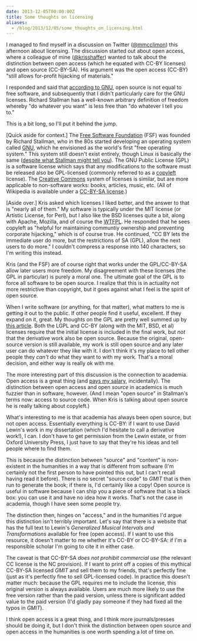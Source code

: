 ```yaml
---
date: 2013-12-05T00:00:00Z
title: Some thoughts on licensing
aliases:
  - /blog/2013/12/05/some_thoughts_on_licensing.html
---
```


I managed to find myself in a discussion on Twitter
([@mmcclimon](//twitter.com/mmcclimon)) this afternoon about
licensing. The discussion started out about open access, where a colleague of
mine ([@krisshaffer](//twitter.com/krisshaffer)) wanted to talk about the
distinction between open access (which he equated with CC-BY licenses) and
open source (CC-BY-SA). His argument was the open access (CC-BY) "still
allows for-profit hijacking of materials."

I responded and said that [according to
GNU](http://www.gnu.org/philosophy/free-software-for-freedom.html), open
source is not equal to free software, and subsequently that I didn't
particularly care for the GNU licenses. Richard Stallman has a well-known
arbitrary definition of freedom whereby "do whatever you want" is less free
than "do whatever I tell you to."

This is a bit long, so I'll put it behind the jump.

<!--more-->

[Quick aside for context.] The [Free Software Foundation](http://www.fsf.org/)
(FSF) was founded by Richard Stallman, who in the 80s started developing an
operating system called [GNU](http://en.wikipedia.org/wiki/GNU_Project), which
he envisioned as the world's first "free operating system." This system still
doesn't exist entirely, though Linux is basically the same ([despite what
Stallman might tell you](https://www.gnu.org/gnu/linux-and-gnu.html)). The GNU
Public License (GPL) is a software license which says that any modifications
to the software must be released also be GPL-licensed (commonly referred to as
a [copyleft](http://en.wikipedia.org/wiki/Copyleft) license). The [Creative
Commons](http://us.creativecommons.org/) system of licenses is similar, but
are more applicable to non-software works: books, articles, music, etc. (All
of Wikipedia is available under a [CC-BY-SA
license](http://en.wikipedia.org/wiki/Wikipedia:Copyrights).)

[Aside over.] Kris asked which licenses I liked better, and the answer to that
is "nearly all of them." My software is typically under the MIT license (or
Artistic License, for Perl), but I also like the BSD licenses quite a bit,
along with Apache, Mozilla, and of course the [WTFPL](http://wtfpl.net). He
responded that he sees copyleft as "helpful for maintaining communtiy
ownership and preventing corporate hijacking," which is of course true. He
continued, "CC BY lets the immediate user do more, but the restrictions of SA
(GPL), allow the next users to do more." I couldn't compress a response into
140 characters, so I'm writing this instead.

Kris (and the FSF) are of course right that works under the GPL/CC-BY-SA allow
later users more freedom. My disagreement with these licenses (the GPL in
particular) is purely a moral one. The ultimate goal of the GPL is to force
all software to be open source. I realize that this is in actuality not more
restrictive than copyright, but it goes against what I feel is the spirit of
open source.

When I write software (or anything, for that matter), what matters to me is
getting it out to the public. If other people find it useful, excellent. If
they expand on it, great. My thoughts on the GPL are pretty well summed up by
[this
article](http://noordering.wordpress.com/2009/01/20/why-the-gpl-is-not-free/).
Both the LGPL and CC-BY (along with the MIT, BSD, et al) licenses require that
the initial license is included in the final work, but *not* that the
derivative work also be open source. Because the original, open-source version
is still available, my work is still open source and any later user can do
whatever they like with it. I don't think it's my place to tell other people
they *can't* do what they want to with my work. That's a moral decision, and
either way is really ok with me.

The more interesting part of this discussion is the connection to academia.
Open access is a great thing (and [pays my salary](http://chmtl.indiana.edu),
incidentally). The distinction between open access and open *source* in
academics is much fuzzier than in software, however. (And I mean "open source"
in Stallman's terms now: access to source code. When Kris is talking
about open source he is really talking about copyleft.)

What's interesting to me is that academia has always been open source, but not
open access. Essentially everything is CC-BY: if I want to use David Lewin's
work in my dissertation (which I'd hesitate to call a derivative work!), I
can. I don't have to get permission from the Lewin estate, or from Oxford
University Press, I just have to say that they're his ideas and tell people
where to find them.

This is because the distinction between "source" and "content" is non-existent
in the humanities in a way that is different from software (I'm certainly not
the first person to have pointed this out, but I can't recall having read it
before). There is no secret "source code" to *GMIT* that is then run to
generate the book; if there is, I'd certainly like a copy! Open source is
useful in software because I can ship you a piece of software that is a black
box: you can use it and have no idea how it works. That's not the case in
academia, though I have seen some people try.

The distinction then, hinges on "access," and in the humanities I'd argue this
distinction isn't terribly important. Let's say that there is a website that
has the full text to Lewin's _Generalized Musical Intervals and
Transformations_ available for free (open access). If I want to use this
resource, it doesn't matter to me whether it's CC-BY or CC-BY-SA: if I'm a
responsible scholar I'm going to cite it in either case.

The caveat is that CC-BY-SA *does not prohibit commercial use* (the relevant
CC license is the NC provision). If I want to print off a copies of this
mythical CC-BY-SA licensed _GMIT_ and sell them to my friends, that's
perfectly fine (just as it's perfectly fine to sell GPL-licensed code). In
practice this doesn't matter much: because the GPL requires me to include the
license, this original version is always available. Users are much more
likely to use the free version rather than the paid version, unless there is
significant added value to the paid version (I'd gladly pay someone if they
had fixed all the typos in _GMIT_).

I think open access is a great thing, and I think more journals/presses should
be doing it, but I don't think the distinction between open source and open
access in the humanities is one worth spending a lot of time on.
